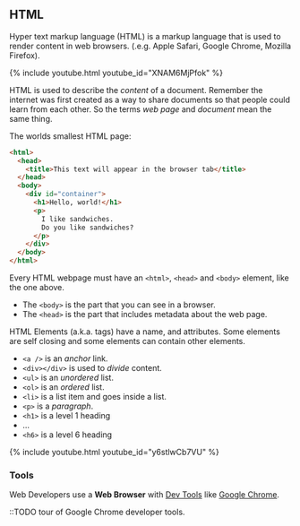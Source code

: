 ## HTML

Hyper text markup language (HTML) is a markup language that is used to render
content in web browsers. (.e.g. Apple Safari, Google Chrome, Mozilla Firefox).

{% include youtube.html youtube_id="XNAM6MjPfok" %}

HTML is used to describe the *content* of a document. Remember the internet was
first created as a way to share documents so that people could learn from each
other. So the terms *web page* and *document* mean the same thing.

The worlds smallest HTML page:

```html
<html>
  <head>
    <title>This text will appear in the browser tab</title>
  </head>
  <body>
    <div id="container">
      <h1>Hello, world!</h1>
      <p>
        I like sandwiches.
        Do you like sandwiches?
      </p>
    </div>
  </body>
</html>
```

Every HTML webpage must have an `<html>`, `<head>` and `<body>` element, like
the one above.

* The `<body>` is the part that you can see in a browser.
* The `<head>` is the part that includes metadata about the web page.

HTML Elements (a.k.a. tags) have a name, and attributes.
Some elements are self closing and some elements can contain other elements.

* `<a />` is an *anchor* link.
* `<div></div>` is used to *divide* content.
* `<ul>` is an *unordered* list.
* `<ol>` is an *ordered* list.
* `<li>` is a list item and goes inside a list.
* `<p>` is a *paragraph*.
* `<h1>` is a level 1 heading
* ...
* `<h6>` is a level 6 heading

{% include youtube.html youtube_id="y6stlwCb7VU" %}

### Tools

Web Developers use a **Web Browser** with [Dev Tools][devtools] like [Google Chrome][chrome].

::TODO tour of Google Chrome developer tools.

[chrome]: https://www.google.com/chrome/
[devtools]: https://developer.chrome.com/docs/devtools/
